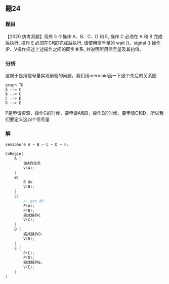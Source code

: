 ## 题24
### 题目
【2020 统考真题】现有 5 个操作 A、B、C、D 和 E, 操作 C 必须在 A 和 B 完成后执行, 操作 E 必须在C和D完成后执行, 请使用信号量的 wait ()、signal () 操作 (P、V操作描述上述操作之间的同步关系, 并说明所用信号量及其初值。
### 分析
这属于是用信号量实现前驱的问题，我们用mermaid画一下这个先后的关系图
```mermaid
graph TD
A --> C
B --> C
C --> E
D --> E
```
P是申请资源，操作C的时候，要申请A和B，操作E的时候，要申请C和D，所以我们要定义这四个信号量
### 解
```c
semaphore A = B = C = D = 0;

CoBegin{ 
    A {
        做A的任务
        V(A);
    }
    B{
        B de
        V(B);
    }
    C{
        // get AB
        P(A);
        P(B);
        完成操作C
        V(C);
    }
    D {
		完成操作D;
		V(D);
    }
	E {
        P(C);
        P(D);
        完成操作E;
        V(E);
    }
}
```